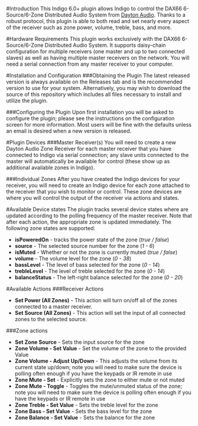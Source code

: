 #Introduction
This Indigo 6.0+ plugin allows Indigo to control the DAX66 6-Source/6-Zone Distributed Audio System from [Dayton Audio](http://www.daytonaudio.com/). Thanks to a robust protocol, this plugin is able to both read and set nearly every aspect of the receiver such as zone power, volume, treble, bass, and more.

#Hardware Requirements
This plugin works exclusively with the DAX66 6-Source/6-Zone Distributed Audio System. It supports daisy-chain configuration for multiple receivers (one master and up to two connected slaves) as well as having multiple master receivers on the network. You will need a serial connection from any master receiver to your computer.

#Installation and Configuration
###Obtaining the Plugin
The latest released version is always available on the Releases tab and is the recommended version to use for your system. Alternatively, you may wish to download the source of this repository which includes all files necessary to install and utilize the plugin.

###Configuring the Plugin
Upon first installation you will be asked to configure the plugin; please see the instructions on the configuration screen for more information. Most users will be fine with the defaults unless an email is desired when a new version is released.

#Plugin Devices
###Master Receiver(s)
You will need to create a new Dayton Audio Zone Receiver for each master receiver that you have connected to Indigo via serial connection; any slave units connected to the master will automatically be available for control (these show up as additional available zones in Indigo).

###Individual Zones
After you have created the Indigo devices for your receiver, you will need to create an Indigo device for each zone attached to the receiver that you wish to monitor or control. These zone devices are where you will control the output of the receiver via actions and states.

#Available Device states
The plugin tracks several device states where are updated according to the polling frequency of the master receiver. Note that after each action, the appropriate zone is updated immediately. The following zone states are supported:

- **isPoweredOn** - tracks the power state of the zone (_true / false_)
- **source** - The selected source number for the zone (_1 - 6_)
- **isMuted** - Whether or not the zone is currently muted (_true / false_)
- **volume** - The volume level for the zone (_0 - 38_)
- **bassLevel** - The level of bass selected for the zone (_0 - 14_)
- **trebleLevel** - The level of treble selected for the zone (_0 - 14_)
- **balanceStatus** - The left-right balance selected for the zone (_0 - 20_)

#Available Actions
###Receiver Actions
- **Set Power (All Zones)** - This action will turn on/off all of the zones connected to a master receiver.
- **Set Source (All Zones)** - This action will set the input of all connected zones to the selected source.

###Zone actions
- **Set Zone Source** - Sets the input source for the zone
- **Zone Volume - Set Value** - Set the volume of the zone to the provided Value
- **Zone Volume - Adjust Up/Down** - This adjusts the volume from its current state up/down; note you will need to make sure the device is polling often enough if you have the keypads or IR remote in use
- **Zone Mute - Set** - Explicitly sets the zone to either mute or not muted
- **Zone Mute - Toggle** - Toggles the mute/unmuted status of the zone; note you will need to make sure the device is polling often enough if you have the keypads or IR remote in use
- **Zone Treble - Set Value** - Sets the treble level for the zone
- **Zone Bass - Set Value** - Sets the bass level for the zone
- **Zone Balance - Set Value** - Sets the balance for the zone